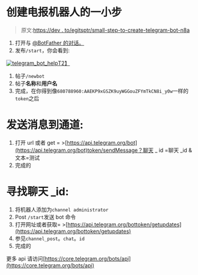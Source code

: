 # 创建电报机器人的一小步

> 原文:[https://dev . to/egitsptr/small-step-to-create-telegram-bot-n8a](https://dev.to/egitsptr/small-step-to-create-telegram-bot-n8a)

1.  打开与 [@BotFather 的对话。](https://telegram.me/BotFather)
2.  发布`/start`，你会看到:

[![telegram_bot_help](../Images/0ddbbc166c48701fa7c6a446b82e62aa.png)T2】](https://res.cloudinary.com/practicaldev/image/fetch/s--BT6Q7t9f--/c_limit%2Cf_auto%2Cfl_progressive%2Cq_auto%2Cw_880/https://esabook.files.wordpress.com/2018/08/telegram_bot_help.png%3Fw%3D343%26h%3D451)

1.  帖子`/newbot`
2.  帖子**名称**和**用户名**
3.  完成，在你得到像`680788960:AAEKP9xGSZK9uyWGGouZFYmTkCN8i_y0w`一样的`​token`之后

# 发送消息到通道:

1.  打开 url 或者 get = >[https://api.telegram.org/bot](https://api.telegram.org/bot)token/sendMessage？聊天 _ id =聊天 _id &文本=测试
2.  完成的

# 寻找**聊天 _id:**

1.  将机器人添加为`​channel administrator`
2.  Post `/start`发送 bot 命令
3.  打开网址或者获取= >[https://api.telegram.org/bottoken/getupdates](https://api.telegram.org/bottoken/getupdates)
4.  参见`channel_post`。`chat`。`id`
5.  完成的

更多 api 请访问[https://core.telegram.org/bots/api](https://core.telegram.org/bots/api)
